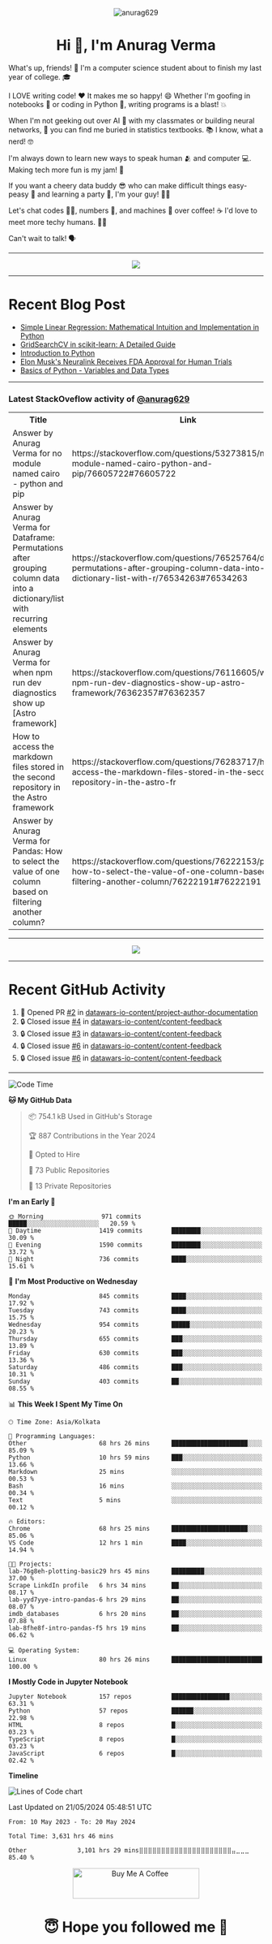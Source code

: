 

<p align="center"> <img src="https://komarev.com/ghpvc/?username=anurag629&label=Profile%20views&color=0e75b6&style=flat" alt="anurag629" /> </p>

<h1 align="center">Hi 👋, I'm Anurag Verma</h1>

What's up, friends! 👋 I'm a computer science student about to finish my last year of college. 🎓

I LOVE writing code! ❤️ It makes me so happy! 😄 Whether I'm goofing in notebooks 📓 or coding in Python 🐍, writing programs is a blast! 💥

When I'm not geeking out over AI 🤖 with my classmates or building neural networks, 🧠 you can find me buried in statistics textbooks. 📚 I know, what a nerd! 🤓

I'm always down to learn new ways to speak human 🫂 and computer 💻. Making tech more fun is my jam! 🍇

If you want a cheery data buddy 😎 who can make difficult things easy-peasy 🥝 and learning a party 🎉, I'm your guy! 🙋‍♂️

Let's chat codes 👨‍💻, numbers 🧮, and machines 🤖 over coffee! ☕ I'd love to meet more techy humans. 💁‍♂️

Can't wait to talk! 🗣️

---

<p align="center">
  <img src="https://spotify-github-profile.vercel.app/api/view.svg?uid=mwvywke3fo2gajpenodnmobfh&cover_image=true&theme=default&show_offline=false&background_color=121212&interchange=false&bar_color=53b14f&bar_color_cover=true">
</p>

---

# Recent Blog Post

<!-- BLOG-POST-LIST:START -->
- [Simple Linear Regression: Mathematical Intuition and Implementation in Python](https://codercops.tech/blog/machine-learning-algorithms/simple-linear-regression-mathematical-intuation)
- [GridSearchCV in scikit-learn: A Detailed Guide](https://codercops.tech/blog/gridsearchcv-in-scikit-learn-a-detailed-guide)
- [Introduction to Python](https://codercops.tech/blog/python-tutorial/introduction-to-python)
- [Elon Musk&#39;s Neuralink Receives FDA Approval for Human Trials](https://codercops.tech/blog/elon-musks-neuralink-receives-fda-approval-for-human-trials)
- [Basics of Python - Variables and Data Types](https://codercops.tech/blog/python-basics-of-python-variables-and-data-types)
<!-- BLOG-POST-LIST:END -->

---

### Latest StackOveflow activity of [@anurag629](https://github.com/anurag629)
<table>
  <tr><th>Title</th><th>Link</th></tr>
  <!-- STACKOVERFLOW:START --><tr><td>Answer by Anurag Verma for no module named cairo - python and pip</td><td>https://stackoverflow.com/questions/53273815/no-module-named-cairo-python-and-pip/76605722#76605722</td></tr><tr><td>Answer by Anurag Verma for Dataframe: Permutations after grouping column data into a dictionary/list with recurring elements</td><td>https://stackoverflow.com/questions/76525764/dataframe-permutations-after-grouping-column-data-into-a-dictionary-list-with-r/76534263#76534263</td></tr><tr><td>Answer by Anurag Verma for when npm run dev diagnostics show up [Astro framework]</td><td>https://stackoverflow.com/questions/76116605/when-npm-run-dev-diagnostics-show-up-astro-framework/76362357#76362357</td></tr><tr><td>How to access the markdown files stored in the second repository in the Astro framework</td><td>https://stackoverflow.com/questions/76283717/how-to-access-the-markdown-files-stored-in-the-second-repository-in-the-astro-fr</td></tr><tr><td>Answer by Anurag Verma for Pandas: How to select the value of one column based on filtering another column?</td><td>https://stackoverflow.com/questions/76222153/pandas-how-to-select-the-value-of-one-column-based-on-filtering-another-column/76222191#76222191</td></tr><!-- STACKOVERFLOW:END -->
</table>

---

<p align="center">
  <img alig src="https://github-profile-trophy.vercel.app/?username=anurag629&theme=onedark&column=-1" />
</p>

---

# Recent GitHub Activity
<!--START_SECTION:activity-->
1. 💪 Opened PR [#2](https://github.com/datawars-io-content/project-author-documentation/pull/2) in [datawars-io-content/project-author-documentation](https://github.com/datawars-io-content/project-author-documentation)
2. 🔒 Closed issue [#4](https://github.com/datawars-io-content/content-feedback/issues/4) in [datawars-io-content/content-feedback](https://github.com/datawars-io-content/content-feedback)
3. 🔒 Closed issue [#3](https://github.com/datawars-io-content/content-feedback/issues/3) in [datawars-io-content/content-feedback](https://github.com/datawars-io-content/content-feedback)
4. 🔒 Closed issue [#6](https://github.com/datawars-io-content/content-feedback/issues/6) in [datawars-io-content/content-feedback](https://github.com/datawars-io-content/content-feedback)
5. 🔒 Closed issue [#6](https://github.com/datawars-io-content/content-feedback/issues/6) in [datawars-io-content/content-feedback](https://github.com/datawars-io-content/content-feedback)
<!--END_SECTION:activity-->

---

<!--START_SECTION:waka-->
![Code Time](http://img.shields.io/badge/Code%20Time-3%2C634%20hrs%2038%20mins-blue)

**🐱 My GitHub Data** 

> 📦 754.1 kB Used in GitHub's Storage 
 > 
> 🏆 887 Contributions in the Year 2024
 > 
> 💼 Opted to Hire
 > 
> 📜 73 Public Repositories 
 > 
> 🔑 13 Private Repositories 
 > 
**I'm an Early 🐤** 

```text
🌞 Morning                971 commits         █████░░░░░░░░░░░░░░░░░░░░   20.59 % 
🌆 Daytime                1419 commits        ████████░░░░░░░░░░░░░░░░░   30.09 % 
🌃 Evening                1590 commits        ████████░░░░░░░░░░░░░░░░░   33.72 % 
🌙 Night                  736 commits         ████░░░░░░░░░░░░░░░░░░░░░   15.61 % 
```
📅 **I'm Most Productive on Wednesday** 

```text
Monday                   845 commits         ████░░░░░░░░░░░░░░░░░░░░░   17.92 % 
Tuesday                  743 commits         ████░░░░░░░░░░░░░░░░░░░░░   15.75 % 
Wednesday                954 commits         █████░░░░░░░░░░░░░░░░░░░░   20.23 % 
Thursday                 655 commits         ███░░░░░░░░░░░░░░░░░░░░░░   13.89 % 
Friday                   630 commits         ███░░░░░░░░░░░░░░░░░░░░░░   13.36 % 
Saturday                 486 commits         ███░░░░░░░░░░░░░░░░░░░░░░   10.31 % 
Sunday                   403 commits         ██░░░░░░░░░░░░░░░░░░░░░░░   08.55 % 
```


📊 **This Week I Spent My Time On** 

```text
🕑︎ Time Zone: Asia/Kolkata

💬 Programming Languages: 
Other                    68 hrs 26 mins      █████████████████████░░░░   85.09 % 
Python                   10 hrs 59 mins      ███░░░░░░░░░░░░░░░░░░░░░░   13.66 % 
Markdown                 25 mins             ░░░░░░░░░░░░░░░░░░░░░░░░░   00.53 % 
Bash                     16 mins             ░░░░░░░░░░░░░░░░░░░░░░░░░   00.34 % 
Text                     5 mins              ░░░░░░░░░░░░░░░░░░░░░░░░░   00.12 % 

🔥 Editors: 
Chrome                   68 hrs 25 mins      █████████████████████░░░░   85.06 % 
VS Code                  12 hrs 1 min        ████░░░░░░░░░░░░░░░░░░░░░   14.94 % 

🐱‍💻 Projects: 
lab-76g8eh-plotting-basic29 hrs 45 mins      █████████░░░░░░░░░░░░░░░░   37.00 % 
Scrape LinkdIn profile   6 hrs 34 mins       ██░░░░░░░░░░░░░░░░░░░░░░░   08.17 % 
lab-yyd7yye-intro-pandas-6 hrs 29 mins       ██░░░░░░░░░░░░░░░░░░░░░░░   08.07 % 
imdb_databases           6 hrs 20 mins       ██░░░░░░░░░░░░░░░░░░░░░░░   07.88 % 
lab-8fhe8f-intro-pandas-f5 hrs 19 mins       ██░░░░░░░░░░░░░░░░░░░░░░░   06.62 % 

💻 Operating System: 
Linux                    80 hrs 26 mins      █████████████████████████   100.00 % 
```

**I Mostly Code in Jupyter Notebook** 

```text
Jupyter Notebook         157 repos           ████████████████░░░░░░░░░   63.31 % 
Python                   57 repos            ██████░░░░░░░░░░░░░░░░░░░   22.98 % 
HTML                     8 repos             █░░░░░░░░░░░░░░░░░░░░░░░░   03.23 % 
TypeScript               8 repos             █░░░░░░░░░░░░░░░░░░░░░░░░   03.23 % 
JavaScript               6 repos             █░░░░░░░░░░░░░░░░░░░░░░░░   02.42 % 
```



**Timeline**

![Lines of Code chart](https://raw.githubusercontent.com/anurag629/anurag629/main/assets/bar_graph.png)


 Last Updated on 21/05/2024 05:48:51 UTC
<!--END_SECTION:waka-->

<!--START_SECTION:waka-simple-->

```text
From: 10 May 2023 - To: 20 May 2024

Total Time: 3,631 hrs 46 mins

Other              3,101 hrs 29 mins⣿⣿⣿⣿⣿⣿⣿⣿⣿⣿⣿⣿⣿⣿⣿⣿⣿⣿⣿⣿⣿⣤⣀⣀⣀   85.40 %
```

<!--END_SECTION:waka-simple-->

<p align="center"> 
<a href="https://www.buymeacoffee.com/anurag629" target="_blank"><img src="https://cdn.buymeacoffee.com/buttons/default-orange.png" alt="Buy Me A Coffee" height="60" width="250"></a>
</p>


<h1 align="center"> 😇 Hope you followed me 🥰  </h1>

